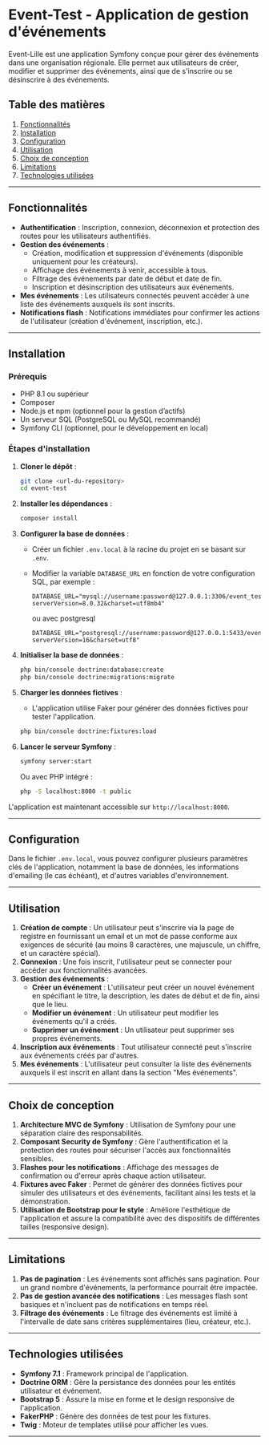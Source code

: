 # Event-Test - Application de gestion d'événements

Event-Lille est une application Symfony conçue pour gérer des événements dans une organisation régionale. Elle permet aux utilisateurs de créer, modifier et supprimer des événements, ainsi que de s'inscrire ou se désinscrire à des événements.

## Table des matières

1. [Fonctionnalités](#fonctionnalités)
2. [Installation](#installation)
3. [Configuration](#configuration)
4. [Utilisation](#utilisation)
5. [Choix de conception](#choix-de-conception)
6. [Limitations](#limitations)
7. [Technologies utilisées](#technologies-utilisées)

---

## Fonctionnalités

- **Authentification** : Inscription, connexion, déconnexion et protection des routes pour les utilisateurs authentifiés.
- **Gestion des événements** :
  - Création, modification et suppression d'événements (disponible uniquement pour les créateurs).
  - Affichage des événements à venir, accessible à tous.
  - Filtrage des événements par date de début et date de fin.
  - Inscription et désinscription des utilisateurs aux événements.
- **Mes événements** : Les utilisateurs connectés peuvent accéder à une liste des événements auxquels ils sont inscrits.
- **Notifications flash** : Notifications immédiates pour confirmer les actions de l'utilisateur (création d'événement, inscription, etc.).

---

## Installation

### Prérequis

- PHP 8.1 ou supérieur
- Composer
- Node.js et npm (optionnel pour la gestion d’actifs)
- Un serveur SQL (PostgreSQL ou MySQL recommandé)
- Symfony CLI (optionnel, pour le développement en local)

### Étapes d'installation

1. **Cloner le dépôt** :
   ```bash
   git clone <url-du-repository>
   cd event-test
   ```

2. **Installer les dépendances** :
   ```bash
   composer install
   ```

3. **Configurer la base de données** :
   - Créer un fichier `.env.local` à la racine du projet en se basant sur `.env`.
   - Modifier la variable `DATABASE_URL` en fonction de votre configuration SQL, par exemple :
     ```
     DATABASE_URL="mysql://username:password@127.0.0.1:3306/event_test?serverVersion=8.0.32&charset=utf8mb4"
     ```
        ou avec postgresql  

     ```
     DATABASE_URL="postgresql://username:password@127.0.0.1:5433/event_test?serverVersion=16&charset=utf8"
     ```

4. **Initialiser la base de données** :
   ```bash
   php bin/console doctrine:database:create
   php bin/console doctrine:migrations:migrate
   ```

5. **Charger les données fictives** :
   - L'application utilise Faker pour générer des données fictives pour tester l'application.
   ```bash
   php bin/console doctrine:fixtures:load
   ```

6. **Lancer le serveur Symfony** :
   ```bash
   symfony server:start
   ```
   Ou avec PHP intégré :
   ```bash
   php -S localhost:8000 -t public
   ```

L'application est maintenant accessible sur `http://localhost:8000`.

---

## Configuration

Dans le fichier `.env.local`, vous pouvez configurer plusieurs paramètres clés de l'application, notamment la base de données, les informations d'emailing (le cas échéant), et d'autres variables d'environnement.

---

## Utilisation

1. **Création de compte** : Un utilisateur peut s'inscrire via la page de registre en fournissant un email et un mot de passe conforme aux exigences de sécurité (au moins 8 caractères, une majuscule, un chiffre, et un caractère spécial).
2. **Connexion** : Une fois inscrit, l'utilisateur peut se connecter pour accéder aux fonctionnalités avancées.
3. **Gestion des événements** :
   - **Créer un événement** : L'utilisateur peut créer un nouvel événement en spécifiant le titre, la description, les dates de début et de fin, ainsi que le lieu.
   - **Modifier un événement** : Un utilisateur peut modifier les événements qu'il a créés.
   - **Supprimer un événement** : Un utilisateur peut supprimer ses propres événements.
4. **Inscription aux événements** : Tout utilisateur connecté peut s'inscrire aux événements créés par d'autres.
5. **Mes événements** : L'utilisateur peut consulter la liste des événements auxquels il est inscrit en allant dans la section "Mes événements".

---

## Choix de conception

1. **Architecture MVC de Symfony** : Utilisation de Symfony pour une séparation claire des responsabilités.
2. **Composant Security de Symfony** : Gère l'authentification et la protection des routes pour sécuriser l'accès aux fonctionnalités sensibles.
3. **Flashes pour les notifications** : Affichage des messages de confirmation ou d'erreur après chaque action utilisateur.
4. **Fixtures avec Faker** : Permet de générer des données fictives pour simuler des utilisateurs et des événements, facilitant ainsi les tests et la démonstration.
5. **Utilisation de Bootstrap pour le style** : Améliore l'esthétique de l'application et assure la compatibilité avec des dispositifs de différentes tailles (responsive design).

---

## Limitations

1. **Pas de pagination** : Les événements sont affichés sans pagination. Pour un grand nombre d'événements, la performance pourrait être impactée.
2. **Pas de gestion avancée des notifications** : Les messages flash sont basiques et n'incluent pas de notifications en temps réel.
3. **Filtrage des événements** : Le filtrage des événements est limité à l'intervalle de date sans critères supplémentaires (lieu, créateur, etc.).

---

## Technologies utilisées

- **Symfony 7.1** : Framework principal de l'application.
- **Doctrine ORM** : Gère la persistance des données pour les entités utilisateur et événement.
- **Bootstrap 5** : Assure la mise en forme et le design responsive de l'application.
- **FakerPHP** : Génère des données de test pour les fixtures.
- **Twig** : Moteur de templates utilisé pour afficher les vues.

---



